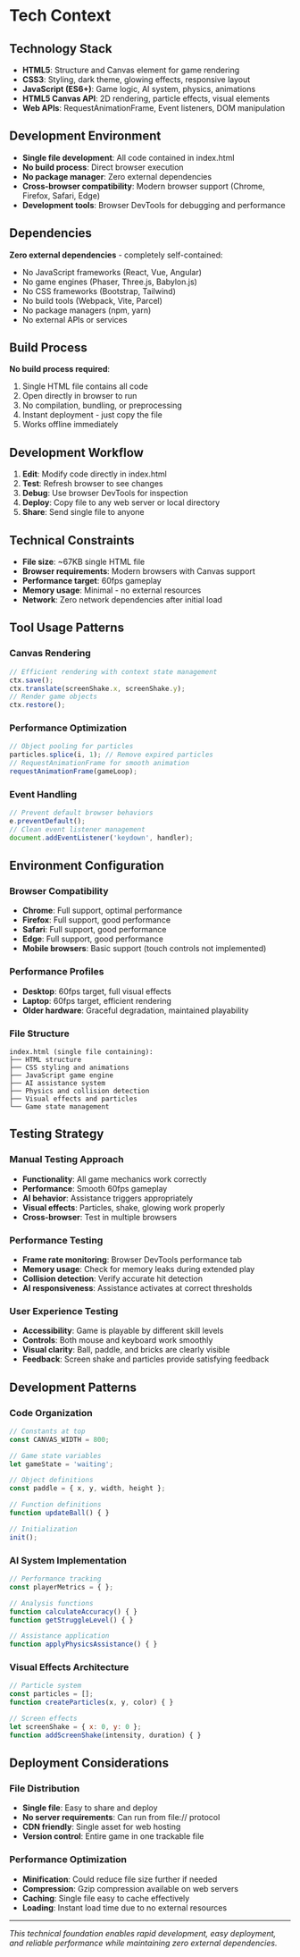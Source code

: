 # Tech Context

## Technology Stack
- **HTML5**: Structure and Canvas element for game rendering
- **CSS3**: Styling, dark theme, glowing effects, responsive layout
- **JavaScript (ES6+)**: Game logic, AI system, physics, animations
- **HTML5 Canvas API**: 2D rendering, particle effects, visual elements
- **Web APIs**: RequestAnimationFrame, Event listeners, DOM manipulation

## Development Environment
- **Single file development**: All code contained in index.html
- **No build process**: Direct browser execution
- **No package manager**: Zero external dependencies
- **Cross-browser compatibility**: Modern browser support (Chrome, Firefox, Safari, Edge)
- **Development tools**: Browser DevTools for debugging and performance

## Dependencies
**Zero external dependencies** - completely self-contained:
- No JavaScript frameworks (React, Vue, Angular)
- No game engines (Phaser, Three.js, Babylon.js)
- No CSS frameworks (Bootstrap, Tailwind)
- No build tools (Webpack, Vite, Parcel)
- No package managers (npm, yarn)
- No external APIs or services

## Build Process
**No build process required**:
1. Single HTML file contains all code
2. Open directly in browser to run
3. No compilation, bundling, or preprocessing
4. Instant deployment - just copy the file
5. Works offline immediately

## Development Workflow
1. **Edit**: Modify code directly in index.html
2. **Test**: Refresh browser to see changes
3. **Debug**: Use browser DevTools for inspection
4. **Deploy**: Copy file to any web server or local directory
5. **Share**: Send single file to anyone

## Technical Constraints
- **File size**: ~67KB single HTML file
- **Browser requirements**: Modern browsers with Canvas support
- **Performance target**: 60fps gameplay
- **Memory usage**: Minimal - no external resources
- **Network**: Zero network dependencies after initial load

## Tool Usage Patterns

### Canvas Rendering
```javascript
// Efficient rendering with context state management
ctx.save();
ctx.translate(screenShake.x, screenShake.y);
// Render game objects
ctx.restore();
```

### Performance Optimization
```javascript
// Object pooling for particles
particles.splice(i, 1); // Remove expired particles
// RequestAnimationFrame for smooth animation
requestAnimationFrame(gameLoop);
```

### Event Handling
```javascript
// Prevent default browser behaviors
e.preventDefault();
// Clean event listener management
document.addEventListener('keydown', handler);
```

## Environment Configuration

### Browser Compatibility
- **Chrome**: Full support, optimal performance
- **Firefox**: Full support, good performance  
- **Safari**: Full support, good performance
- **Edge**: Full support, good performance
- **Mobile browsers**: Basic support (touch controls not implemented)

### Performance Profiles
- **Desktop**: 60fps target, full visual effects
- **Laptop**: 60fps target, efficient rendering
- **Older hardware**: Graceful degradation, maintained playability

### File Structure
```
index.html (single file containing):
├── HTML structure
├── CSS styling and animations
├── JavaScript game engine
├── AI assistance system
├── Physics and collision detection
├── Visual effects and particles
└── Game state management
```

## Testing Strategy

### Manual Testing Approach
- **Functionality**: All game mechanics work correctly
- **Performance**: Smooth 60fps gameplay
- **AI behavior**: Assistance triggers appropriately
- **Visual effects**: Particles, shake, glowing work properly
- **Cross-browser**: Test in multiple browsers

### Performance Testing
- **Frame rate monitoring**: Browser DevTools performance tab
- **Memory usage**: Check for memory leaks during extended play
- **Collision detection**: Verify accurate hit detection
- **AI responsiveness**: Assistance activates at correct thresholds

### User Experience Testing
- **Accessibility**: Game is playable by different skill levels
- **Controls**: Both mouse and keyboard work smoothly
- **Visual clarity**: Ball, paddle, and bricks are clearly visible
- **Feedback**: Screen shake and particles provide satisfying feedback

## Development Patterns

### Code Organization
```javascript
// Constants at top
const CANVAS_WIDTH = 800;

// Game state variables
let gameState = 'waiting';

// Object definitions
const paddle = { x, y, width, height };

// Function definitions
function updateBall() { }

// Initialization
init();
```

### AI System Implementation
```javascript
// Performance tracking
const playerMetrics = { };

// Analysis functions
function calculateAccuracy() { }
function getStruggleLevel() { }

// Assistance application
function applyPhysicsAssistance() { }
```

### Visual Effects Architecture
```javascript
// Particle system
const particles = [];
function createParticles(x, y, color) { }

// Screen effects
let screenShake = { x: 0, y: 0 };
function addScreenShake(intensity, duration) { }
```

## Deployment Considerations

### File Distribution
- **Single file**: Easy to share and deploy
- **No server requirements**: Can run from file:// protocol
- **CDN friendly**: Single asset for web hosting
- **Version control**: Entire game in one trackable file

### Performance Optimization
- **Minification**: Could reduce file size further if needed
- **Compression**: Gzip compression available on web servers
- **Caching**: Single file easy to cache effectively
- **Loading**: Instant load time due to no external resources

---
*This technical foundation enables rapid development, easy deployment, and reliable performance while maintaining zero external dependencies.*
